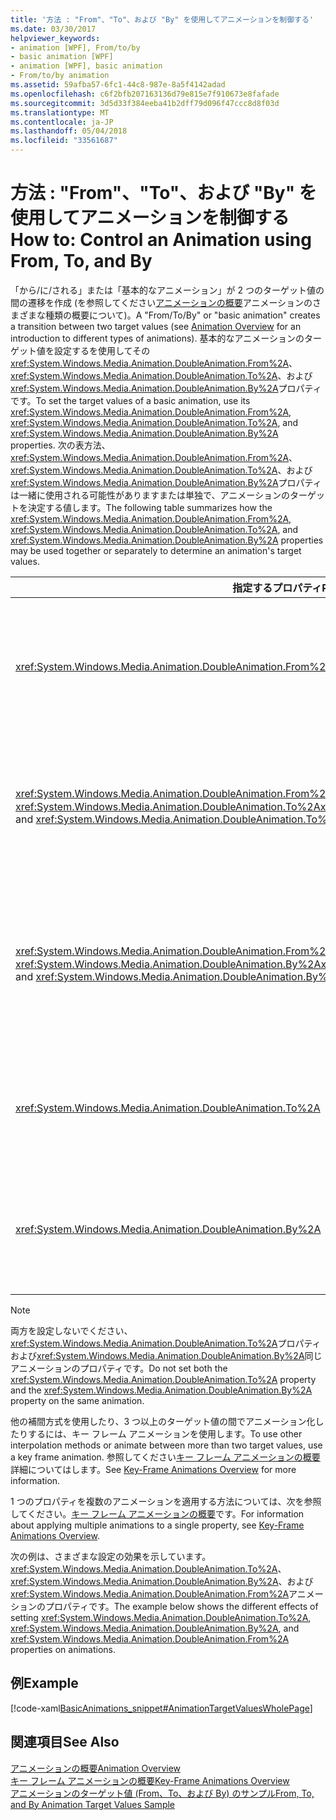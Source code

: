 ```yaml
---
title: '方法 : "From"、"To"、および "By" を使用してアニメーションを制御する'
ms.date: 03/30/2017
helpviewer_keywords:
- animation [WPF], From/to/by
- basic animation [WPF]
- animation [WPF], basic animation
- From/to/by animation
ms.assetid: 59afba57-6fc1-44c8-987e-8a5f4142adad
ms.openlocfilehash: c6f2bfb207163136d79e815e7f910673e8fafade
ms.sourcegitcommit: 3d5d33f384eeba41b2dff79d096f47ccc8d8f03d
ms.translationtype: MT
ms.contentlocale: ja-JP
ms.lasthandoff: 05/04/2018
ms.locfileid: "33561687"
---
```

# <a name="how-to-control-an-animation-using-from-to-and-by"></a><span data-ttu-id="ad905-102">方法 : "From"、"To"、および "By" を使用してアニメーションを制御する</span><span class="sxs-lookup"><span data-stu-id="ad905-102">How to: Control an Animation using From, To, and By</span></span>
<span data-ttu-id="ad905-103">「から/に/される」または「基本的なアニメーション」が 2 つのターゲット値の間の遷移を作成 (を参照してください[アニメーションの概要](../../../../docs/framework/wpf/graphics-multimedia/animation-overview.md)アニメーションのさまざまな種類の概要について)。</span><span class="sxs-lookup"><span data-stu-id="ad905-103">A "From/To/By" or "basic animation" creates a transition between two target values (see [Animation Overview](../../../../docs/framework/wpf/graphics-multimedia/animation-overview.md) for an introduction to different types of animations).</span></span> <span data-ttu-id="ad905-104">基本的なアニメーションのターゲット値を設定するを使用してその<xref:System.Windows.Media.Animation.DoubleAnimation.From%2A>、 <xref:System.Windows.Media.Animation.DoubleAnimation.To%2A>、および<xref:System.Windows.Media.Animation.DoubleAnimation.By%2A>プロパティです。</span><span class="sxs-lookup"><span data-stu-id="ad905-104">To set the target values of a basic animation, use its <xref:System.Windows.Media.Animation.DoubleAnimation.From%2A>, <xref:System.Windows.Media.Animation.DoubleAnimation.To%2A>, and <xref:System.Windows.Media.Animation.DoubleAnimation.By%2A> properties.</span></span>  <span data-ttu-id="ad905-105">次の表方法、 <xref:System.Windows.Media.Animation.DoubleAnimation.From%2A>、 <xref:System.Windows.Media.Animation.DoubleAnimation.To%2A>、および<xref:System.Windows.Media.Animation.DoubleAnimation.By%2A>プロパティは一緒に使用される可能性がありますまたは単独で、アニメーションのターゲットを決定する値します。</span><span class="sxs-lookup"><span data-stu-id="ad905-105">The following table summarizes how the <xref:System.Windows.Media.Animation.DoubleAnimation.From%2A>, <xref:System.Windows.Media.Animation.DoubleAnimation.To%2A>, and <xref:System.Windows.Media.Animation.DoubleAnimation.By%2A> properties may be used together or separately to determine an animation's target values.</span></span>  
  
|<span data-ttu-id="ad905-106">指定するプロパティ</span><span class="sxs-lookup"><span data-stu-id="ad905-106">Properties specified</span></span>|<span data-ttu-id="ad905-107">結果として生じる動作</span><span class="sxs-lookup"><span data-stu-id="ad905-107">Resulting behavior</span></span>|  
|--------------------------|------------------------|  
|<xref:System.Windows.Media.Animation.DoubleAnimation.From%2A>|<span data-ttu-id="ad905-108">指定された値、アニメーション、<xref:System.Windows.Media.Animation.DoubleAnimation.From%2A>プロパティをアニメーション化されているプロパティのベース値または前のアニメーションの前のアニメーションの構成方法に応じて、値を出力します。</span><span class="sxs-lookup"><span data-stu-id="ad905-108">The animation progresses from the value specified by the <xref:System.Windows.Media.Animation.DoubleAnimation.From%2A> property to the base value of the property being animated or to a previous animation's output value, depending on how the previous animation is configured.</span></span>|  
|<span data-ttu-id="ad905-109"><xref:System.Windows.Media.Animation.DoubleAnimation.From%2A> および <xref:System.Windows.Media.Animation.DoubleAnimation.To%2A></span><span class="sxs-lookup"><span data-stu-id="ad905-109"><xref:System.Windows.Media.Animation.DoubleAnimation.From%2A> and <xref:System.Windows.Media.Animation.DoubleAnimation.To%2A></span></span>|<span data-ttu-id="ad905-110">指定された値、アニメーション、<xref:System.Windows.Media.Animation.DoubleAnimation.From%2A>プロパティで指定された値を<xref:System.Windows.Media.Animation.DoubleAnimation.To%2A>プロパティです。</span><span class="sxs-lookup"><span data-stu-id="ad905-110">The animation progresses from the value specified by the <xref:System.Windows.Media.Animation.DoubleAnimation.From%2A> property to the value specified by the <xref:System.Windows.Media.Animation.DoubleAnimation.To%2A> property.</span></span>|  
|<span data-ttu-id="ad905-111"><xref:System.Windows.Media.Animation.DoubleAnimation.From%2A> および <xref:System.Windows.Media.Animation.DoubleAnimation.By%2A></span><span class="sxs-lookup"><span data-stu-id="ad905-111"><xref:System.Windows.Media.Animation.DoubleAnimation.From%2A> and <xref:System.Windows.Media.Animation.DoubleAnimation.By%2A></span></span>|<span data-ttu-id="ad905-112">指定された値、アニメーション、<xref:System.Windows.Media.Animation.DoubleAnimation.From%2A>プロパティの合計で指定された値を<xref:System.Windows.Media.Animation.DoubleAnimation.From%2A>と<xref:System.Windows.Media.Animation.DoubleAnimation.By%2A>プロパティです。</span><span class="sxs-lookup"><span data-stu-id="ad905-112">The animation progresses from the value specified by the <xref:System.Windows.Media.Animation.DoubleAnimation.From%2A> property to the value specified by the sum of the <xref:System.Windows.Media.Animation.DoubleAnimation.From%2A> and <xref:System.Windows.Media.Animation.DoubleAnimation.By%2A> properties.</span></span>|  
|<xref:System.Windows.Media.Animation.DoubleAnimation.To%2A>|<span data-ttu-id="ad905-113">アニメーションがアニメーション化されたプロパティの基本値から移行するか、前のアニメーションの出力値を指定する値を<xref:System.Windows.Media.Animation.DoubleAnimation.To%2A>プロパティです。</span><span class="sxs-lookup"><span data-stu-id="ad905-113">The animation progresses from the animated property's base value or a previous animation's output value to the value specified by the <xref:System.Windows.Media.Animation.DoubleAnimation.To%2A> property.</span></span>|  
|<xref:System.Windows.Media.Animation.DoubleAnimation.By%2A>|<span data-ttu-id="ad905-114">出力で指定された値とその値を合計する値をアニメーション化されているプロパティのベース値からアニメーション、または前のアニメーション、<xref:System.Windows.Media.Animation.DoubleAnimation.By%2A>プロパティです。</span><span class="sxs-lookup"><span data-stu-id="ad905-114">The animation progresses from the base value of the property being animated or a previous animation's output value to the sum of that value and the value specified by the <xref:System.Windows.Media.Animation.DoubleAnimation.By%2A> property.</span></span>|  
  
> [!NOTE]
>  <span data-ttu-id="ad905-115">両方を設定しないでください、<xref:System.Windows.Media.Animation.DoubleAnimation.To%2A>プロパティおよび<xref:System.Windows.Media.Animation.DoubleAnimation.By%2A>同じアニメーションのプロパティです。</span><span class="sxs-lookup"><span data-stu-id="ad905-115">Do not set both the <xref:System.Windows.Media.Animation.DoubleAnimation.To%2A> property and the <xref:System.Windows.Media.Animation.DoubleAnimation.By%2A> property on the same animation.</span></span>  
  
 <span data-ttu-id="ad905-116">他の補間方式を使用したり、3 つ以上のターゲット値の間でアニメーション化したりするには、キー フレーム アニメーションを使用します。</span><span class="sxs-lookup"><span data-stu-id="ad905-116">To use other interpolation methods or animate between more than two target values, use a key frame animation.</span></span> <span data-ttu-id="ad905-117">参照してください[キー フレーム アニメーションの概要](../../../../docs/framework/wpf/graphics-multimedia/key-frame-animations-overview.md)詳細についてはします。</span><span class="sxs-lookup"><span data-stu-id="ad905-117">See [Key-Frame Animations Overview](../../../../docs/framework/wpf/graphics-multimedia/key-frame-animations-overview.md) for more information.</span></span>  
  
 <span data-ttu-id="ad905-118">1 つのプロパティを複数のアニメーションを適用する方法については、次を参照してください。[キー フレーム アニメーションの概要](../../../../docs/framework/wpf/graphics-multimedia/key-frame-animations-overview.md)です。</span><span class="sxs-lookup"><span data-stu-id="ad905-118">For information about applying multiple animations to a single property, see [Key-Frame Animations Overview](../../../../docs/framework/wpf/graphics-multimedia/key-frame-animations-overview.md).</span></span>  
  
 <span data-ttu-id="ad905-119">次の例は、さまざまな設定の効果を示しています。 <xref:System.Windows.Media.Animation.DoubleAnimation.To%2A>、 <xref:System.Windows.Media.Animation.DoubleAnimation.By%2A>、および<xref:System.Windows.Media.Animation.DoubleAnimation.From%2A>アニメーションのプロパティです。</span><span class="sxs-lookup"><span data-stu-id="ad905-119">The example below shows the different effects of setting <xref:System.Windows.Media.Animation.DoubleAnimation.To%2A>, <xref:System.Windows.Media.Animation.DoubleAnimation.By%2A>, and <xref:System.Windows.Media.Animation.DoubleAnimation.From%2A> properties on animations.</span></span>  
  
## <a name="example"></a><span data-ttu-id="ad905-120">例</span><span class="sxs-lookup"><span data-stu-id="ad905-120">Example</span></span>  
 [!code-xaml[BasicAnimations_snippet#AnimationTargetValuesWholePage](../../../../samples/snippets/csharp/VS_Snippets_Wpf/BasicAnimations_snippet/CS/AnimationTargetValuesExample.xaml#animationtargetvalueswholepage)]  
  
## <a name="see-also"></a><span data-ttu-id="ad905-121">関連項目</span><span class="sxs-lookup"><span data-stu-id="ad905-121">See Also</span></span>  
 [<span data-ttu-id="ad905-122">アニメーションの概要</span><span class="sxs-lookup"><span data-stu-id="ad905-122">Animation Overview</span></span>](../../../../docs/framework/wpf/graphics-multimedia/animation-overview.md)  
 [<span data-ttu-id="ad905-123">キー フレーム アニメーションの概要</span><span class="sxs-lookup"><span data-stu-id="ad905-123">Key-Frame Animations Overview</span></span>](../../../../docs/framework/wpf/graphics-multimedia/key-frame-animations-overview.md)  
 [<span data-ttu-id="ad905-124">アニメーションのターゲット値 (From、To、および By) のサンプル</span><span class="sxs-lookup"><span data-stu-id="ad905-124">From, To, and By Animation Target Values Sample</span></span>](http://go.microsoft.com/fwlink/?LinkID=159988)
